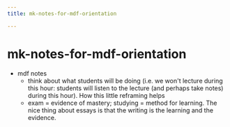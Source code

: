 ```yaml
---
title: mk-notes-for-mdf-orientation

---
```


# mk-notes-for-mdf-orientation

- mdf notes
    - think about what students will be doing (i.e. we won't lecture during this hour: students will listen to the lecture (and perhaps take notes) during this hour). How this little reframing helps
    - exam = evidence of mastery; studying = method for learning. The nice thing about essays is that the writing is the learning and the evidence.